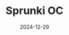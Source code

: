 ---
title: Sprunki OC
slug: sprunki-oc
gameUrl: https://game.sprunkix.com/game/sprunki-whit-oc/index.html
ogImage: /images/sprunki-oc.jpg
date: 2024-12-29
position: 1
videosUrl:
  - url: https://www.youtube.com/embed/kLjmdDa2FcE?si=psfyaygQFc0F-jJr
---